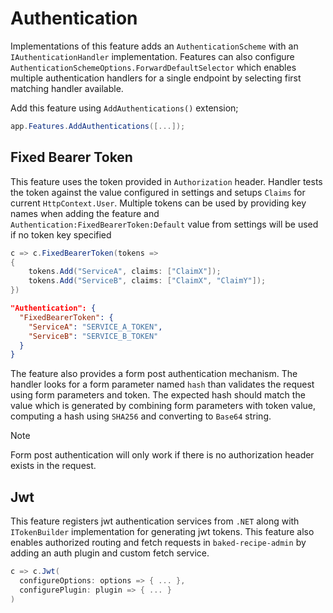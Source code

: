 # Authentication

Implementations of this feature adds an `AuthenticationScheme` with an
`IAuthenticationHandler` implementation. Features can also configure
`AuthenticationSchemeOptions.ForwardDefaultSelector` which enables multiple
authentication handlers for a single endpoint by selecting first matching
handler available.

Add this feature using `AddAuthentications()` extension;

```csharp
app.Features.AddAuthentications([...]);
```

## Fixed Bearer Token

This feature uses the token provided in `Authorization` header. Handler tests
the token against the value configured in settings and setups `Claims` for
current `HttpContext.User`. Multiple tokens can be used by providing key names
when adding the feature and `Authentication:FixedBearerToken:Default` value from
settings will be used if no token key specified

```csharp
c => c.FixedBearerToken(tokens =>
{
    tokens.Add("ServiceA", claims: ["ClaimX"]);
    tokens.Add("ServiceB", claims: ["ClaimX", "ClaimY"]);
})
```

```json
"Authentication": {
  "FixedBearerToken": {
    "ServiceA": "SERVICE_A_TOKEN",
    "ServiceB": "SERVICE_B_TOKEN"
  }
}
```

The feature also provides a form post authentication mechanism. The handler
looks for a form parameter named `hash` than validates the request using form
parameters and token. The expected hash should match the value which is
generated by combining form parameters with token value, computing a hash using
`SHA256` and converting to `Base64` string.

> [!NOTE]
>
> Form post authentication will only work if there is no authorization header
> exists in the request.

## Jwt

This feature registers jwt authentication services from `.NET` along with
`ITokenBuilder` implementation for generating jwt tokens. This feature also
enables authorized routing and fetch requests in `baked-recipe-admin` by adding
an auth plugin and custom fetch service.

```csharp
c => c.Jwt(
  configureOptions: options => { ... },
  configurePlugin: plugin => { ... }
)

